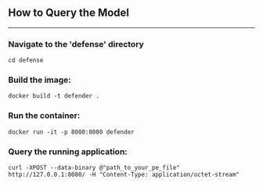 ## How to Query the Model

---
### Navigate to the 'defense' directory
```
cd defense
```

### Build the image:
```
docker build -t defender .
```

### Run the container:
```
docker run -it -p 8080:8080 defender
```

### Query the running application:
```
curl -XPOST --data-binary @"path_to_your_pe_file" http://127.0.0.1:8080/ -H "Content-Type: application/octet-stream"
```
